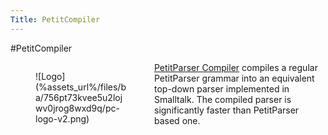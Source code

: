 ```yaml
---
Title: PetitCompiler
---
```

#PetitCompiler
<div><figure style="width: 150px; float: left;">![Logo](%assets_url%/files/ba/756pt73kvee5u2lojwv0jrog8wxd9q/pc-logo-v2.png)</figure></div>

[PetitParser Compiler](%base_url%/research/petitcompiler) compiles a regular PetitParser grammar into an equivalent top-down parser implemented in Smalltalk. The compiled parser is significantly faster than PetitParser based one.
